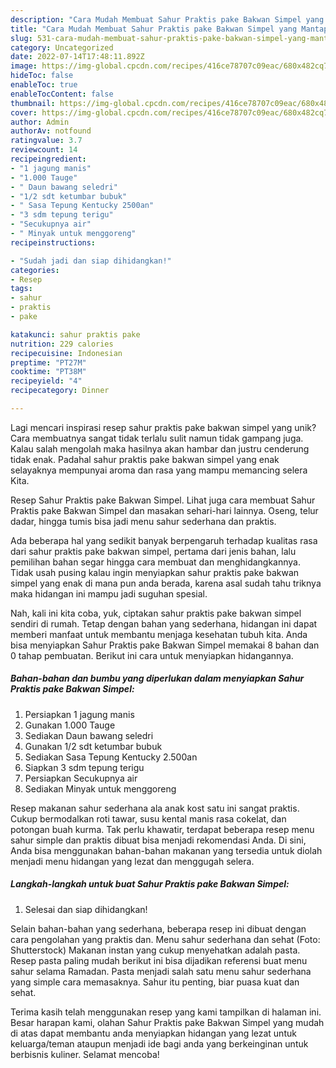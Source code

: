 ```yaml
---
description: "Cara Mudah Membuat Sahur Praktis pake Bakwan Simpel yang Mantap"
title: "Cara Mudah Membuat Sahur Praktis pake Bakwan Simpel yang Mantap"
slug: 531-cara-mudah-membuat-sahur-praktis-pake-bakwan-simpel-yang-mantap
category: Uncategorized
date: 2022-07-14T17:48:11.892Z
image: https://img-global.cpcdn.com/recipes/416ce78707c09eac/680x482cq70/sahur-praktis-pake-bakwan-simpel-foto-resep-utama.jpg
hideToc: false
enableToc: true
enableTocContent: false
thumbnail: https://img-global.cpcdn.com/recipes/416ce78707c09eac/680x482cq70/sahur-praktis-pake-bakwan-simpel-foto-resep-utama.jpg
cover: https://img-global.cpcdn.com/recipes/416ce78707c09eac/680x482cq70/sahur-praktis-pake-bakwan-simpel-foto-resep-utama.jpg
author: Admin
authorAv: notfound
ratingvalue: 3.7
reviewcount: 14
recipeingredient:
- "1 jagung manis"
- "1.000 Tauge"
- " Daun bawang seledri"
- "1/2 sdt ketumbar bubuk"
- " Sasa Tepung Kentucky 2500an"
- "3 sdm tepung terigu"
- "Secukupnya air"
- " Minyak untuk menggoreng"
recipeinstructions:

- "Sudah jadi dan siap dihidangkan!"
categories:
- Resep
tags:
- sahur
- praktis
- pake

katakunci: sahur praktis pake 
nutrition: 229 calories
recipecuisine: Indonesian
preptime: "PT27M"
cooktime: "PT38M"
recipeyield: "4"
recipecategory: Dinner

---
```





Lagi mencari inspirasi resep sahur praktis pake bakwan simpel yang unik? Cara membuatnya sangat tidak terlalu sulit namun tidak gampang juga. Kalau salah mengolah maka hasilnya akan hambar dan justru cenderung tidak enak. Padahal sahur praktis pake bakwan simpel yang enak selayaknya mempunyai aroma dan rasa yang mampu memancing selera Kita.





Resep Sahur Praktis pake Bakwan Simpel. Lihat juga cara membuat Sahur Praktis pake Bakwan Simpel dan masakan sehari-hari lainnya. Oseng, telur dadar, hingga tumis bisa jadi menu sahur sederhana dan praktis.

Ada beberapa hal yang sedikit banyak berpengaruh terhadap kualitas rasa dari sahur praktis pake bakwan simpel, pertama dari jenis bahan, lalu pemilihan bahan segar hingga cara membuat dan menghidangkannya. Tidak usah pusing kalau ingin menyiapkan sahur praktis pake bakwan simpel yang enak di mana pun anda berada, karena asal sudah tahu triknya maka hidangan ini mampu jadi suguhan spesial.






Nah, kali ini kita coba, yuk, ciptakan sahur praktis pake bakwan simpel sendiri di rumah. Tetap dengan bahan yang sederhana, hidangan ini dapat memberi manfaat untuk membantu menjaga kesehatan tubuh kita. Anda bisa menyiapkan Sahur Praktis pake Bakwan Simpel memakai 8 bahan dan 0 tahap pembuatan. Berikut ini cara untuk menyiapkan hidangannya.

<!--inarticleads1-->

##### Bahan-bahan dan bumbu yang diperlukan dalam menyiapkan Sahur Praktis pake Bakwan Simpel:

1. Persiapkan 1 jagung manis
1. Gunakan 1.000 Tauge
1. Sediakan  Daun bawang seledri
1. Gunakan 1/2 sdt ketumbar bubuk
1. Sediakan  Sasa Tepung Kentucky 2.500an
1. Siapkan 3 sdm tepung terigu
1. Persiapkan Secukupnya air
1. Sediakan  Minyak untuk menggoreng


Resep makanan sahur sederhana ala anak kost satu ini sangat praktis. Cukup bermodalkan roti tawar, susu kental manis rasa cokelat, dan potongan buah kurma. Tak perlu khawatir, terdapat beberapa resep menu sahur simple dan praktis dibuat bisa menjadi rekomendasi Anda. Di sini, Anda bisa menggunakan bahan-bahan makanan yang tersedia untuk diolah menjadi menu hidangan yang lezat dan menggugah selera. 

<!--inarticleads2-->

##### Langkah-langkah untuk buat Sahur Praktis pake Bakwan Simpel:


1. Selesai dan siap dihidangkan!

Selain bahan-bahan yang sederhana, beberapa resep ini dibuat dengan cara pengolahan yang praktis dan. Menu sahur sederhana dan sehat (Foto: Shutterstock) Makanan instan yang cukup menyehatkan adalah pasta. Resep pasta paling mudah berikut ini bisa dijadikan referensi buat menu sahur selama Ramadan. Pasta menjadi salah satu menu sahur sederhana yang simple cara memasaknya. Sahur itu penting, biar puasa kuat dan sehat. 

Terima kasih telah menggunakan resep yang kami tampilkan di halaman ini. Besar harapan kami, olahan Sahur Praktis pake Bakwan Simpel yang mudah di atas dapat membantu anda menyiapkan hidangan yang lezat untuk keluarga/teman ataupun menjadi ide bagi anda yang berkeinginan untuk berbisnis kuliner. Selamat mencoba!
